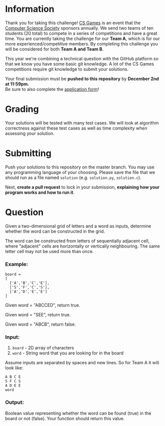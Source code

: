 # Information

Thank you for taking this challenge! [CS Games](https://2023.csgames.org/) is an event that the [Computer Science Society](https://css.uwindsor.ca) sponsors annually. We send two teams of ten students (20 total) to compete in a series of competitions and have a great time. You are currently taking the challenge for our **Team A**, which is for our more experienced/competitive members. By completing this challenge you will be considered for both **Team A and Team B**.

This year we're combining a technical question with the GitHub platform so that we know you have some basic git knowledge. A lot of the CS Games competitions require git knowledge to submit your solutions.

Your final submission must be **pushed to this repository** by **December 2nd at 11:59pm.**  
Be sure to also complete the [application form](https://forms.office.com/r/R4A1JyB3Xf)!

# Grading

Your solutions will be tested with many test cases. We will look at algorithm correctness against these test cases as well as time complexity when assessing your solution.

# Submitting

Push your solutions to this repository on the master branch. You may use any programming language of your choosing. Please save the file that we should run as a file named `solution` (e.g. `solution.py`, `solution.c`).

Next, **create a pull request** to lock in your submission, **explaining how your program works and how to run it**.

# Question

Given a two-dimensional grid of letters and a word as inputs, determine whether the word can be constructed in the grid.

The word can be constructed from letters of sequentially adjacent cell, where "adjacent" cells are horizontally or vertically neighbouring. The same letter cell may not be used more than once.

### Example:
```
board =
[
  ['A','B','C','E'],
  ['S','F','C','S'],
  ['A','D','E','E']
]
```

Given word = "ABCCED", return true.

Given word = "SEE", return true.

Given word = "ABCB", return false.


### Input:
1) `board` - 2D array of characters
2) `word` - String word that you are looking for in the board

Assume inputs are separated by spaces and new lines. So for Team A it will look like:
```
A B C E
S F C S
A D E E
word
```



### Output:
Boolean value representing whether the word can be found (true) in the board or not (false). Your function should return this value.
